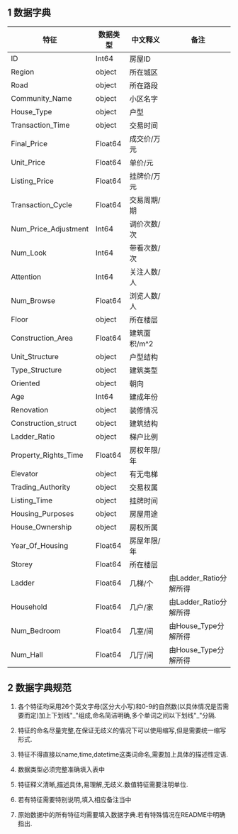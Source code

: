 ## 1 数据字典

| 特征                 | 数据类型 | 中文释义     | 备注                   |
| -------------------- | -------- | ------------ | ---------------------- |
| ID                   | Int64    | 房屋ID       |                        |
| Region               | object   | 所在城区     |                        |
| Road                 | object   | 所在路段     |                        |
| Community_Name       | object   | 小区名字     |                        |
| House_Type           | object   | 户型         |                        |
| Transaction_Time     | object   | 交易时间     |                        |
| Final_Price          | Float64  | 成交价/万元  |                        |
| Unit_Price           | Float64  | 单价/元      |                        |
| Listing_Price        | Float64  | 挂牌价/万元  |                        |
| Transaction_Cycle    | Float64  | 交易周期/期  |                        |
| Num_Price_Adjustment | Int64    | 调价次数/次  |                        |
| Num_Look             | Int64    | 带看次数/次  |                        |
| Attention            | Int64    | 关注人数/人  |                        |
| Num_Browse           | Float64  | 浏览人数/人  |                        |
| Floor                | object   | 所在楼层     |                        |
| Construction_Area    | Float64  | 建筑面积/m^2 |                        |
| Unit_Structure       | object   | 户型结构     |                        |
| Type_Structure       | object   | 建筑类型     |                        |
| Oriented             | object   | 朝向         |                        |
| Age                  | Int64    | 建成年份     |                        |
| Renovation           | object   | 装修情况     |                        |
| Construction_struct  | object   | 建筑结构     |                        |
| Ladder_Ratio         | object   | 梯户比例     |                        |
| Property_Rights_Time | Float64  | 房权年限/年  |                        |
| Elevator             | object   | 有无电梯     |                        |
| Trading_Authority    | object   | 交易权属     |                        |
| Listing_Time         | object   | 挂牌时间     |                        |
| Housing_Purposes     | object   | 房屋用途     |                        |
| House_Ownership      | object   | 房权所属     |                        |
| Year_Of_Housing      | Float64  | 房屋年限/年  |                        |
| Storey               | Float64  | 所在楼层     |                        |
| Ladder               | Float64  | 几梯/个      | 由Ladder_Ratio分解所得 |
| Household            | Float64  | 几户/家      | 由Ladder_Ratio分解所得 |
| Num_Bedroom          | Float64  | 几室/间      | 由House_Type分解所得   |
| Num_Hall             | Float64  | 几厅/间      | 由House_Type分解所得   |

## 2  数据字典规范

1. 各个特征均采用26个英文字母(区分大小写)和0-9的自然数(以具体情况是否需要而定)加上下划线"\_"组成,命名简洁明确,多个单词之间以下划线"\_"分隔.

2. 特征的命名尽量完整,在保证无歧义的情况下可以使用缩写,但是需要统一缩写形式.

3. 特征不得直接以name,time,datetime这类词命名,需要加上具体的描述性定语.

4. 数据类型必须完整准确填入表中

5. 特征释义清晰,描述具体,易理解,无歧义.数值特征需要注明单位.

6. 若有特征需要特别说明,填入相应备注当中

7. 原始数据中的所有特征均需要填入数据字典.若有特殊情况在README中明确指出.

   